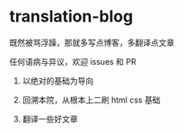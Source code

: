 # translation-blog
既然被骂浮躁，那就多写点博客，多翻译点文章

任何语病与异议，欢迎 issues 和 PR

1. 以绝对的基础为导向

1. 回溯本院，从根本上二刷 html css 基础

1. 翻译一些好文章
